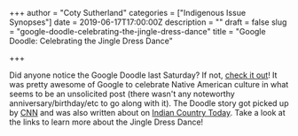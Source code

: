 +++
author = "Coty Sutherland"
categories = ["Indigenous Issue Synopses"]
date = 2019-06-17T17:00:00Z
description = ""
draft = false
slug = "google-doodle-celebrating-the-jingle-dress-dance"
title = "Google Doodle: Celebrating the Jingle Dress Dance"

+++


Did anyone notice the Google Doodle last Saturday? If not, [check it out](https://www.google.com/doodles/celebrating-the-jingle-dress-dance)! It was pretty awesome of Google to celebrate Native American culture in what seems to be an unsolicited post (there wasn't any noteworthy anniversary/birthday/etc to go along with it). The Doodle story got picked up by [CNN](https://www.cnn.com/2019/06/15/us/google-doodle-jingle-dress-trnd/index.html) and was also written about on [Indian Country Today](https://newsmaven.io/indiancountrytoday/news/today-s-google-doodle-the-jingle-dress-AryRIziemEC5OiauJD52zg/). Take a look at the links to learn more about the Jingle Dress Dance!

